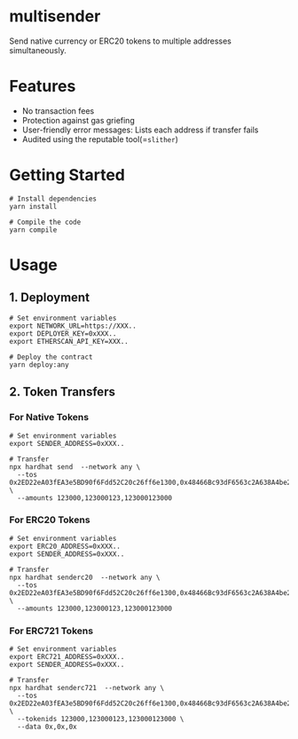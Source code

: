 # multisender
Send native currency or ERC20 tokens to multiple addresses simultaneously.

# Features
- No transaction fees
- Protection against gas griefing
- User-friendly error messages: Lists each address if transfer fails
- Audited using the reputable tool(=`slither`)

# Getting Started
```console
# Install dependencies
yarn install

# Compile the code
yarn compile
```

# Usage
## 1. Deployment
```console
# Set environment variables
export NETWORK_URL=https://XXX..
export DEPLOYER_KEY=0xXXX..
export ETHERSCAN_API_KEY=XXX..

# Deploy the contract
yarn deploy:any
```

## 2. Token Transfers
### For Native Tokens
```
# Set environment variables
export SENDER_ADDRESS=0xXXX..

# Transfer
npx hardhat send  --network any \
  --tos 0x2ED22eA03fEA3e5BD90f6Fdd52C20c26ff6e1300,0x48466Bc93dF6563c2A638A4be20Feca46A1E314e,0xBDDf8Fad2d30Cd4F7140244690b347fA873e082b \
  --amounts 123000,123000123,123000123000
```

### For ERC20 Tokens
```
# Set environment variables
export ERC20_ADDRESS=0xXXX..
export SENDER_ADDRESS=0xXXX..

# Transfer
npx hardhat senderc20  --network any \
  --tos 0x2ED22eA03fEA3e5BD90f6Fdd52C20c26ff6e1300,0x48466Bc93dF6563c2A638A4be20Feca46A1E314e,0xBDDf8Fad2d30Cd4F7140244690b347fA873e082b \
  --amounts 123000,123000123,123000123000
```

### For ERC721 Tokens
```
# Set environment variables
export ERC721_ADDRESS=0xXXX..
export SENDER_ADDRESS=0xXXX..

# Transfer
npx hardhat senderc721  --network any \
  --tos 0x2ED22eA03fEA3e5BD90f6Fdd52C20c26ff6e1300,0x48466Bc93dF6563c2A638A4be20Feca46A1E314e,0xBDDf8Fad2d30Cd4F7140244690b347fA873e082b \
  --tokenids 123000,123000123,123000123000 \
  --data 0x,0x,0x
```
